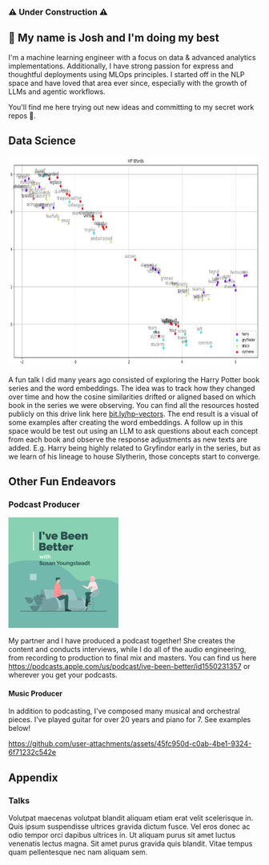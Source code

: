 ### ⚠️ Under Construction ⚠️ 

## 👋 My name is Josh and I'm doing my best

I'm a machine learning engineer with a focus on data & advanced analytics implementations. Additionally, I have strong passion for express and thoughtful deployments using MLOps principles. I started off in the NLP space and have loved that area ever since, especially with the growth of LLMs and agentic workflows.

You'll find me here trying out new ideas and committing to my secret work repos 🤫.


## Data Science

<img src="https://github.com/jksmith9/jksmith9/blob/master/images/hp_vectors.png" height="420">

A fun talk I did many years ago consisted of exploring the Harry Potter book series and the word embeddings. The idea was to track how they changed over time and how the cosine similarities drifted or aligned based on which book in the series we were observing. You can find all the resources hosted publicly on this drive link here [bit.ly/hp-vectors](https://bit.ly/hp-vectors). The end result is a visual of some examples after creating the word embeddings. A follow up in this space would be test out using an LLM to ask questions about each concept from each book and observe the response adjustments as new texts are added. E.g. Harry being highly related to Gryfindor early in the series, but as we learn of his lineage to house Slytherin, those concepts start to converge.

## Other Fun Endeavors

### Podcast Producer

<img src="https://github.com/jksmith9/jksmith9/blob/master/images/IBBCoverGraphic.jpg" height="220">

My partner and I have produced a podcast together! She creates the content and conducts interviews, while I do all of the audio engineering, from recording to production to final mix and masters. You can find us here https://podcasts.apple.com/us/podcast/ive-been-better/id1550231357 or wherever you get your podcasts.

#### Music Producer

In addition to podcasting, I've composed many musical and orchestral pieces. I've played guitar for over 20 years and piano for 7. See examples below!

https://github.com/user-attachments/assets/45fc950d-c0ab-4be1-9324-6f71232c542e

## Appendix

### Talks

Volutpat maecenas volutpat blandit aliquam etiam erat velit scelerisque in. Quis ipsum suspendisse ultrices gravida dictum fusce. Vel eros donec ac odio tempor orci dapibus ultrices in. Ut aliquam purus sit amet luctus venenatis lectus magna. Sit amet purus gravida quis blandit. Vitae tempus quam pellentesque nec nam aliquam sem. 
